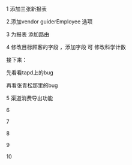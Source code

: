 1 添加三张新报表

2.添加vendor guiderEmployee 选项

3 为报表 添加路由

4 修改目标顾客的字段 ，添加字段 可 修改科学计数

接下来：

先看看tapd上的bug

再看张青松那里的bug

5 渠道消费导出功能

6

7

8

9

10

